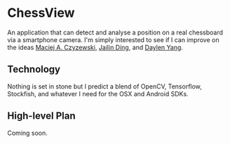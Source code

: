 # ChessView
An application that can detect and analyse a position on a real chessboard via a smartphone camera. I'm simply interested to see if I can improve on the ideas [Maciej A. Czyzewski](https://github.com/maciejczyzewski/neural-chessboard), [Jailin Ding](https://github.com/jialinding/ChessVision), and [Daylen Yang](https://github.com/jialinding/ChessVision).


## Technology
Nothing is set in stone but I predict a blend of OpenCV, Tensorflow, Stockfish, and whatever I need for the OSX and Android SDKs.

## High-level Plan
Coming soon.
